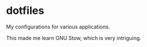 # dotfiles
My configurations for various applications.

This made me learn GNU Stow, which is very intriguing.

